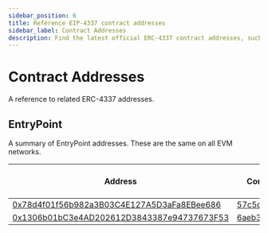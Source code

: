 ```yaml
---
sidebar_position: 6
title: Reference EIP-4337 contract addresses
sidebar_label: Contract Addresses
description: Find the latest official ERC-4337 contract addresses, such as the EntryPoint, on all EVM networks and testnets.
---
```


# Contract Addresses

A reference to related ERC-4337 addresses.

## EntryPoint

A summary of EntryPoint addresses. These are the same on all EVM networks.

| Address                                                                                                                | Commit                                                                                | Related Bundler version                                                         | Audited |
| ---------------------------------------------------------------------------------------------------------------------- | ------------------------------------------------------------------------------------- | ------------------------------------------------------------------------------- | ------- |
| [0x78d4f01f56b982a3B03C4E127A5D3aFa8EBee686](https://blockscan.com/address/0x78d4f01f56b982a3B03C4E127A5D3aFa8EBee686) | [57c5d77c77](https://github.com/eth-infinitism/account-abstraction/commit/57c5d77c77) | [v0.1.x](https://github.com/stackup-wallet/stackup-bundler/releases/tag/v0.1.0) | ❌      |
| [0x1306b01bC3e4AD202612D3843387e94737673F53](https://blockscan.com/address/0x1306b01bC3e4AD202612D3843387e94737673F53) | [6aeb396](https://github.com/eth-infinitism/account-abstraction/commit/6aeb396)       | [v0.2.x](https://github.com/stackup-wallet/stackup-bundler/releases/tag/v0.2.0) | 🚧      |

